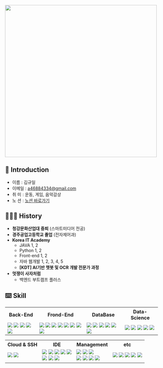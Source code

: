 <img src="https://github.com/System-out-gyuil/System-out-gyuil/assets/120631088/a3703fac-d801-4cab-bfce-c18a8a5c757c" width="500px">

## 🪪 Introduction

- 이름 : 김규일
- 이메일 : a46884334@gmail.com
- 취 미 : 운동, 게임, 음악감상
- 노 션 : [노션 바로가기](https://recondite-angora-946.notion.site/f05272da46df45d2a5fb5d7149915310)

## 👨🏻‍💻 History

- **청강문화산업대 중퇴** (스마트미디어 전공)
- **경주공업고등학교 졸업** (전자제어과)
- **Korea IT Academy**
  - JAVA 1, 2
  - Python 1, 2
  - Front-end 1, 2
  - 자바 웹개발 1, 2, 3, 4, 5
  - **[KDT] AI기반 챗봇 및 OCR 개발 전문가 과정**
- **멋쟁이 사자처럼**
  - 백엔드 부트캠프 플러스

## ⌨️ Skill
<table>
  <tr>
      <th>Back-End</th>
      <th>Frond-End</th>
      <th>DataBase</th>
      <th>Data-Science</th>
  </tr>
  <tr>
    <td>
      <img src="https://img.shields.io/badge/Python-3776AB?style=flat-square&logo=Python&logoColor=white"/>
      <img src="https://img.shields.io/badge/Java-ED8B00?style=flat-square&logo=Java&logoColor=black"/>
      <img src="https://img.shields.io/badge/dJango-092E20?style=flat&logo=django&logoColor=white"/>
      <img src="https://img.shields.io/badge/Spring_Boot-6db33f?style=flat&logo=springboot&logoColor=white"/>
      <img src="https://img.shields.io/badge/JSON-000000?style=flat-square&logo=JSON&logoColor=white"/>
    </td>
    <td>
      <img src="https://img.shields.io/badge/HTML-E34F26?style=flat-square&logo=HTML5&logoColor=white"/>
      <img src="https://img.shields.io/badge/CSS-1572B6?style=flat-square&logo=CSS3&logoColor=white"/>
      <img src="https://img.shields.io/badge/JavaScript-F7DF1E?style=flat-square&logo=JavaScript&logoColor=grey"/>
      <img src="https://img.shields.io/badge/jQuery-0769AD?style=flat-square&logo=jQuery&logoColor=white"/>
      <img src="https://img.shields.io/badge/Thymeleaf-005F0F?style=flat-square&logo=Thymeleaf&logoColor=white"/>
      <img src="https://img.shields.io/badge/TailwindCSS-06B6D4?style=flat&logo=tailwindcss&logoColor=white"/>
      <img src="https://img.shields.io/badge/TypeScript-3178C6?style=flat&logo=typescript&logoColor=white"/>
      <img src="https://img.shields.io/badge/React-61DAFB?style=flat&logo=react&logoColor=black"/>
    </td>
    <td>
      <img src="https://img.shields.io/badge/Mybatis-ff0000?style=flat-square&logo=Mybatis&logoColor=white"/>
      <img src="https://img.shields.io/badge/MySQL-4479A1?style=flat-square&logo=MySQL&logoColor=white"/>
      <img src="https://img.shields.io/badge/MariaDB-003545?style=flat-square&logo=MariaDB&logoColor=white"/>
      <img src="https://img.shields.io/badge/Oracle-F80000?style=flat-square&logo=Oracle&logoColor=white"/>
      <img src="https://img.shields.io/badge/MongoDB-47A248?style=flat-square&logo=MongoDB&logoColor=white"/>
      <img src="https://img.shields.io/badge/PostGreSQL-4169E1?style=flat-square&logo=PostGreSQL&logoColor=black"/>
    </td>
    <td>
      <img src="https://img.shields.io/badge/Anaconda-44A833?style=flat-square&logo=Anaconda&logoColor=white"/>
      <img src="https://img.shields.io/badge/Pandas-150458?style=flat-square&logo=pandas&logoColor=white"/>
      <img src="https://img.shields.io/badge/NumPy-013243?style=flat-square&logo=NumPy&logoColor=white"/>
      <img src="https://img.shields.io/badge/PyTorch-EE4C2C?style=flat-square&logo=PyTorch&logoColor=white"/>
      <img src="https://img.shields.io/badge/scikitlearn-F7931E?style=flat-square&logo=scikitlearn&logoColor=black"/>
    </td>
  </tr>
</table>
<table>
  <tr>
      <th>Cloud & SSH</th>
      <th>IDE</th>
      <th>Management</th>
      <th>etc</th>
  </tr>
  <tr>
    <td>
      <img src="https://img.shields.io/badge/AmazonAWS-232F3E?style=flat-square&logo=amazonwebservices&logoColor=white"/>
      <img src="https://img.shields.io/badge/Putty-283274?style=flat&logo=putty&logoColor=white"/>
    </td>
    <td>
      <img src="https://img.shields.io/badge/Eclipse IDE-2C2255?style=flat-square&logo=Eclipse IDE&logoColor=white"/>
      <img src="https://img.shields.io/badge/Visual Studio Code-007ACC?style=flat-square&logo=Visual Studio Code&logoColor=white"/>
      <img src="https://img.shields.io/badge/DBeaver-382923?style=flat-square&logo=DBeaver&logoColor=white"/>
      <img src="https://img.shields.io/badge/PyCharm-000000?style=flat-square&logo=PyCharm&logoColor=white"/>
      <img src="https://img.shields.io/badge/Google Colab-F9AB00.svg?style=round-square&logo=googlecolab&logoColor=white"/>
      <br/>
      <img src="https://img.shields.io/badge/IntelliJ IDEA-000000?style=flat-square&logo=IntelliJ IDEA&logoColor=white"/>
      <img src="https://img.shields.io/badge/Postman-FF6C37.svg?style=round-square&logo=Postman&logoColor=white"/>
      <img src="https://img.shields.io/badge/Jupyter-F37626.svg?style=round-square&logo=jupyter&logoColor=white"/>
    </td>
    <td>
      <img src="https://img.shields.io/badge/Git-F05032?style=flat-square&logo=Git&logoColor=white"/>
      <img src="https://img.shields.io/badge/GitHub-181717?style=flat-square&logo=GitHub&logoColor=white"/>
      <img src="https://img.shields.io/badge/Git Bash-609926?style=flat-square&logo=Git&logoColor=white"/>
      <br/>
      <img src="https://img.shields.io/badge/Gradle-02303A?style=flat-square&logo=Gradle&logoColor=white"/>
      <img src="https://img.shields.io/badge/YML-CB171E?style=flat-square&logo=YAML&logoColor=white"/>
      <img src="https://img.shields.io/badge/Sourcetree-0052CC?style=flat-square&logo=Sourcetree&logoColor=white"/>
      <img src="https://img.shields.io/badge/Docker-2496ED?style=flat-square&logo=Docker&logoColor=white"/>
    </td>
    <td>
      <img src="https://img.shields.io/badge/Kakao-FFCD00?style=flat-square&logo=Kakao&logoColor=black"/>
      <img src="https://img.shields.io/badge/Google-4285F4?style=flat-square&logo=Google&logoColor=black"/>
      <img src="https://img.shields.io/badge/Naver-03C75A?style=flat-square&logo=Naver&logoColor=black"/>
      <img src="https://img.shields.io/badge/Slack-4A154B?style=flat-square&logo=Slack&logoColor=white"/>
      <img src="https://img.shields.io/badge/Discord-5865F2?style=flat-square&logo=Discord&logoColor=white"/>
    </td>
  </tr>
</table>
